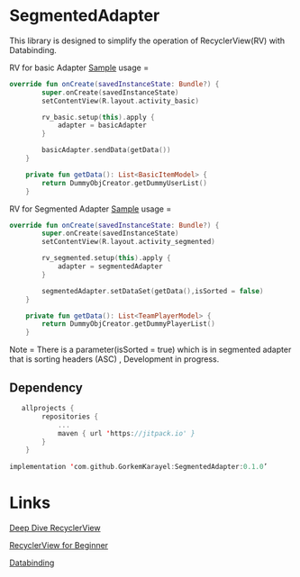 # SegmentedAdapter

This library is designed to simplify the operation of RecyclerView(RV) with Databinding.  


RV for basic Adapter [Sample](https://github.com/GorkemKarayel/SegmentedAdapter/tree/master/app/src/main/java/com/karayel/segmentedadapter/basic) usage = 

```kotlin
override fun onCreate(savedInstanceState: Bundle?) {
        super.onCreate(savedInstanceState)
        setContentView(R.layout.activity_basic)

        rv_basic.setup(this).apply {
            adapter = basicAdapter
        }

        basicAdapter.sendData(getData())
    }

    private fun getData(): List<BasicItemModel> {
        return DummyObjCreator.getDummyUserList()
    }
```

RV for Segmented Adapter [Sample](https://github.com/GorkemKarayel/SegmentedAdapter/tree/master/app/src/main/java/com/karayel/segmentedadapter/segmented) usage = 

```kotlin
override fun onCreate(savedInstanceState: Bundle?) {
        super.onCreate(savedInstanceState)
        setContentView(R.layout.activity_segmented)

        rv_segmented.setup(this).apply {
            adapter = segmentedAdapter
        }

        segmentedAdapter.setDataSet(getData(),isSorted = false)
    }

    private fun getData(): List<TeamPlayerModel> {
        return DummyObjCreator.getDummyPlayerList()
    }
```

Note = There is a parameter(isSorted = true) which is in segmented adapter that is sorting headers (ASC) , Development in progress.

Dependency
-------------

```kotlin
   allprojects {
		repositories {
			...
			maven { url 'https://jitpack.io' }
		}
	}
  
implementation 'com.github.GorkemKarayel:SegmentedAdapter:0.1.0’
```

# Links 

[Deep Dive RecyclerView](https://android.jlelse.eu/anatomy-of-recyclerview-part-1-a-search-for-a-viewholder-404ba3453714)

[RecyclerView for Beginner](https://android.jlelse.eu/understanding-recyclerview-a-high-level-insight-part-1-dc3f81af5720)

[Databinding](https://developer.android.com/topic/libraries/data-binding)




